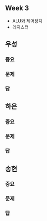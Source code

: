 ## Week 3

 - ALU와 제어장치
 - 레지스터

## 우성

### 중요
### 문제
### 답

## 하은

### 중요
### 문제
### 답

## 송현

### 중요
### 문제
### 답

